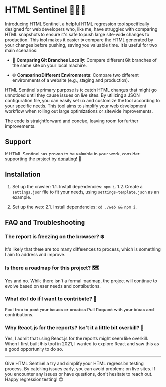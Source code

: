 # HTML Sentinel 🔎🦟❌

Introducing HTML Sentinel, a helpful HTML regression tool specifically designed for web developers who, like me, have struggled with comparing HTML snapshots to ensure it's safe to push large site-wide changes to production. This tool makes it easier to compare the HTML generated by your changes before pushing, saving you valuable time. It is useful for two main scenarios:

- 🔄 **Comparing Git Branches Locally**: Compare different Git branches of the same site on your local machine.

- 🌐 **Comparing Different Environments**: Compare two different environments of a website (e.g., staging and production).

HTML Sentinel's primary purpose is to catch HTML changes that might go unnoticed until they cause issues on live sites. By utilizing a JSON configuration file, you can easily set up and customize the tool according to your specific needs. This tool aims to simplify your web development workflow when rolling out large optimizations or sitewide improvements.

The code is straightforward and concise, leaving room for further improvements.

## Support

If HTML Sentinel has proven to be valuable in your work, consider supporting the project by [donating](https://ko-fi.com/E1E0NCNON)! 🙏

## Installation

1. Set up the crawler:
   1.1. Install dependencies: `npm i`.
   1.2. Create a `settings.json` file to fit your needs, using `settings-template.json` as an example.

2. Set up the web:
   2.1. Install dependencies: `cd ./web && npm i`.

## FAQ and Troubleshooting

### The report is freezing on the browser? ❄️

It's likely that there are too many differences to process, which is something I aim to address and improve.

### Is there a roadmap for this project? 🗺️

Yes and no. While there isn't a formal roadmap, the project will continue to evolve based on user needs and contributions.

### What do I do if I want to contribute? 🤝

Feel free to post your issues or create a Pull Request with your ideas and contributions.

### Why React.js for the reports? Isn't it a little bit overkill? 🤔

Yes, I admit that using React.js for the reports might seem like overkill. When I first built this tool in 2021, I wanted to explore React and saw this as a good opportunity to do so.

---

Give HTML Sentinel a try and simplify your HTML regression testing process. By catching issues early, you can avoid problems on live sites. If you encounter any issues or have questions, don't hesitate to reach out. Happy regression testing! 😊
